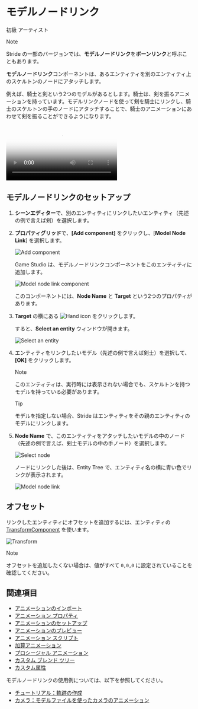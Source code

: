 # モデルノードリンク
<!--
# Model node links
-->

<span class="badge text-bg-primary">初級</span>
<span class="badge text-bg-success">アーティスト</span>
<!--
<span class="badge text-bg-primary">Beginner</span>
<span class="badge text-bg-success">Artist</span>
-->

>[!Note]
> Stride の一部のバージョンでは、**モデルノードリンク**を**ボーンリンク**と呼ぶこともあります。
<!--
>>[!Note]
>In some versions of Stride, **Model node links** are called **Bone links**.
-->

**モデルノードリンク**コンポーネントは、あるエンティティを別のエンティティ上のスケルトンのノードにアタッチします。
<!--
The **model node link** component attaches an entity to a node of a skeleton on another entity.
-->

例えば、騎士と剣という2つのモデルがあるとします。騎士は、剣を振るアニメーションを持っています。モデルリンクノードを使って剣を騎士にリンクし、騎士のスケルトンの手のノードにアタッチすることで、騎士のアニメーションにあわせて剣を振ることができるようになります。
<!--
For example, imagine you have two models: a knight, and a sword. The character has a sword swinging animation. You can use a model link node to place the sword in the knight's hand and attach it to the correct node in the knight skeleton, so the sword swings with the knight animation.
-->

<p>
<video autoplay loop class="responsive-video" poster="../particles/tutorials/media/sword-slash-1.jpg">
   <source src="../particles/tutorials/media/sword-slash-1.mp4" type="video/mp4">
</video>
</p>

## モデルノードリンクのセットアップ
<!--
## Set up a model node link component
-->

1. **シーンエディター**で、別のエンティティにリンクしたいエンティティ（先述の例で言えば剣）を選択します。
2. **プロパティグリッド**で、**[Add component]** をクリックし、[**Model Node Link**] を選択します。

    ![Add component](../particles/tutorials/media/add-model-node-link.png)

    Game Studio は、モデルノードリンクコンポーネントをこのエンティティに追加します。

    ![Model node link component](media/model-node-component.png)

    このコンポーネントには、**Node Name** と **Target** という2つのプロパティがあります。
3. **Target** の横にある ![Hand icon](../game-studio/media/hand-icon.png) をクリックします。

    すると、**Select an entity** ウィンドウが開きます。

    ![Select an entity](media/select-an-entity-window.png)
4. エンティティをリンクしたいモデル（先述の例で言えば剣士）を選択して、**[OK]** をクリックします。

    >[!Note]
    >このエンティティは、実行時には表示されない場合でも、スケルトンを持つモデルを持っている必要があります。

    >[!Tip]
    >モデルを指定しない場合、Stride はエンティティをその親のエンティティのモデルにリンクします。
5. **Node Name** で、このエンティティをアタッチしたいモデルの中のノード（先述の例で言えば、剣士モデルの中の手ノード）を選択します。

    ![Select node](media/select-node.png)

    ノードにリンクした後は、Entity Tree で、エンティティ名の横に青い色でリンクが表示されます。

    ![Model node link](media/model-node-link-sword-added.png)


<!--
1. In the **Scene Editor**, select the entity you want to link to a node in another entity.

2. In the **Property Grid**, click **Add component** and select **Model node link**.

    ![Add component](../particles/tutorials/media/add-model-node-link.png)

    Game Studio adds a model node link component to the entity.

    ![Model node link component](media/model-node-component.png)

    The component only has two properties: **Node name** and **Target**.

3. Next to **Target**, click ![Hand icon](~/manual/game-studio/media/hand-icon.png).

    The **Select an entity** window opens.

    ![Select an entity](media/select-an-entity-window.png)

4. Select the model you want to link the entity to and click **OK**.

    >[!Note]
    >The entity you link to must have a model with a skeleton, even if the model isn't visible at runtime.

    >[!Tip]
    >If you don't specify a model, Stride links the entity to the model on the parent entity.

5. In **Node name**, select the node in the model you want to attach this entity to.

    ![Select node](media/select-node.png)

    After you link the node, the Entity Tree shows the link in blue next to the entity name.
    
    ![Model node link](media/model-node-link-sword-added.png)
-->

## オフセット
<!--
## Offset
-->

リンクしたエンティティにオフセットを追加するには、エンティティの [TransformComponent](xref:Stride.Engine.TransformComponent) を使います。
<!--
To add an offset to the linked entity, use the entity's [TransformComponent](xref:Stride.Engine.TransformComponent).
-->

![Transform](media/transform-component.png)

>[!Note]
>オフセットを追加したくない場合は、値がすべて `0,0,0` に設定されていることを確認してください。
<!--
>[!Note]
>If you don't want to add an offset, make sure the values are all set to `0,0,0`.
-->

## 関連項目
<!--
## See also
-->

* [アニメーションのインポート](import-animations.md)
* [アニメーション プロパティ](animation-properties.md)
* [アニメーションのセットアップ](set-up-animations.md)
* [アニメーションのプレビュー](preview-animations.md)
* [アニメーション スクリプト](animation-scripts.md)
* [加算アニメーション](additive-animation.md)
* [プロシージャル アニメーション](procedural-animation.md)
* [カスタム ブレンド ツリー](custom-blend-trees.md)
* [カスタム属性](custom-attributes.md)

<!--
* [Import animations](import-animations.md)
* [Animation properties](animation-properties.md)
* [Set up animations](set-up-animations.md)
* [Preview animations](preview-animations.md)
* [Animation scripts](animation-scripts.md)
* [Additive animation](additive-animation.md)
* [Procedural animation](procedural-animation.md)
* [Custom blend trees](custom-blend-trees.md)
* [custom attributes](custom-attributes.md)
-->

モデルノードリンクの使用例については、以下を参照してください。

* [チュートリアル：軌跡の作成](../particles/tutorials/create-a-trail.md)
* [カメラ：モデルファイルを使ったカメラのアニメーション](../graphics/cameras/animate-a-camera-with-a-model-file.md)

<!--
For examples of how model node links are used, see:

* [Particles — Create a trail](../particles/tutorials/create-a-trail.md)
* [Cameras — Animate a camera with a model file](../graphics/cameras/animate-a-camera-with-a-model-file.md)
-->
